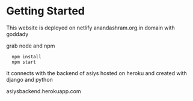 # Getting Started

This website is deployed on netlify anandashram.org.in domain with goddady

grab node and npm

```
  npm install
  npm start
 ```

It connects with the backend of asiys hosted on heroku and created with django and python

asiysbackend.herokuapp.com
